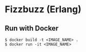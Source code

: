 # Fizzbuzz (Erlang)
## Run with Docker

```
$ docker build -t <IMAGE_NAME> .
$ docker run -it <IMAGE_NAME>
```
